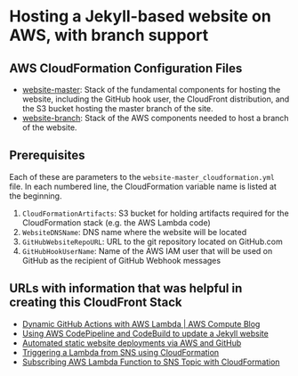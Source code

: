 # Hosting a Jekyll-based website on AWS, with branch support

## AWS CloudFormation Configuration Files
* [website-master](website-master_cloudformation.yml): Stack of the fundamental components for hosting the website, including the GitHub hook user, the CloudFront distribution, and the S3 bucket hosting the master branch of the site.
* [website-branch](website-branch_cloudformation.yml): Stack of the AWS components needed to host a branch of the website.

## Prerequisites
Each of these are parameters to the `website-master_cloudformation.yml` file.
In each numbered line, the CloudFormation variable name is listed at the beginning.
1. `CloudFormationArtifacts`: S3 bucket for holding artifacts required for the CloudFormation stack (e.g. the AWS Lambda code)
2. `WebsiteDNSName`: DNS name where the website will be located
3. `GitHubWebsiteRepoURL`: URL to the git repository located on GitHub.com
4. `GitHubHookUserName`: Name of the AWS IAM user that will be used on GitHub as the recipient of GitHub Webhook messages

## URLs with information that was helpful in creating this CloudFront Stack
* [Dynamic GitHub Actions with AWS Lambda | AWS Compute Blog](https://aws.amazon.com/blogs/compute/dynamic-github-actions-with-aws-lambda/)
* [Using AWS CodePipeline and CodeBuild to update a Jekyll website](https://alexbilbie.com/2016/12/codebuild-codepipeline-update-jekyll-website/)
* [Automated static website deployments via AWS and GitHub](https://www.dadoune.com/blog/aws-codepipeline-cloudbuild-static-s3-website/)
* [Triggering a Lambda from SNS using CloudFormation](https://iangilham.com/2016/03/22/Sns-trigger-lambda-via-cloudformation.html)
* [Subscribing AWS Lambda Function to SNS Topic with CloudFormation](https://e5k.de/subscribing-aws-lambda-function-to-sns-topic-with-cloudformation/)
